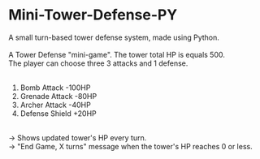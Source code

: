# Mini-Tower-Defense-PY
A small turn-based tower defense system, made using Python.<br><br>
A Tower Defense "mini-game". The tower total HP is equals 500.<br> 
The player can choose three 3 attacks and 1 defense.<br><br>

1) Bomb Attack -100HP<br>
2) Grenade Attack -80HP<br>
3) Archer Attack -40HP<br>
4) Defense Shield +20HP<br><br>

-> Shows updated tower's HP every turn.<br>
-> "End Game, X turns" message when the tower's HP reaches 0 or less. 
